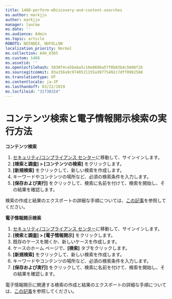 ```yaml
---
title: 1488-perform-eDiscovery-and-content-searches
ms.author: markjjo
author: markjjo
manager: lauraw
ms.date: ''
ms.audience: Admin
ms.topic: article
ROBOTS: NOINDEX, NOFOLLOW
localization_priority: Normal
ms.collection: Adm_O365
ms.custom: 1488
ms.assetid: ''
ms.openlocfilehash: 5830f4ce5be6a5c10e0696a57f0b83b4c5606f2b
ms.sourcegitcommit: 03a156a9c9740521155a30775492c7dff0982588
ms.translationtype: HT
ms.contentlocale: ja-JP
ms.lasthandoff: 03/22/2019
ms.locfileid: "31738324"
---
```

# <a name="how-to-perform-content-searches-and-ediscovery-searches"></a>コンテンツ検索と電子情報開示検索の実行方法

**コンテンツ検索**

1. [セキュリティ/コンプライアンス センター](https://protection.office.com)に移動して、サインインします。
2. **[検索と調査] > [コンテンツの検索]** をクリックします。
3. **[新規検索]** をクリックして、新しい検索を作成します。
4. キーワードやコンテンツの場所など、必須の検索条件を入力します。  
5. **[保存および実行]** をクリックして、検索に名前を付けて、検索を開始し、その結果を確認します。 
 
検索の作成と結果のエクスポートの詳細な手順については、[この記事](https://docs.microsoft.com/office365/securitycompliance/content-search)を参照してください。

**電子情報開示検索**

1. [セキュリティ/コンプライアンス センター](https://protection.office.com)に移動して、サインインします。
2. **[検索と調査] > [電子情報開示]** をクリックします。
3. 既存のケースを開くか、新しいケースを作成します。
4. ケースのホーム ページで、**[検索]** タブをクリックします。  
5. **[新規検索]** をクリックして、新しい検索を作成します。
6. キーワードやコンテンツの場所など、必須の検索条件を入力します。  
7. **[保存および実行]** をクリックして、検索に名前を付けて、検索を開始し、その結果を確認します。

電子情報開示に関連する検索の作成と結果のエクスポートの詳細な手順については、[この記事](https://docs.microsoft.com/office365/securitycompliance/ediscovery-cases)を参照してください。